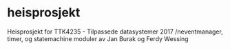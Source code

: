 # heisprosjekt

Heisprosjekt for TTK4235 - Tilpassede datasystemer 2017
/neventmanager, timer, og statemachine moduler av Jan Burak og Ferdy Wessing
